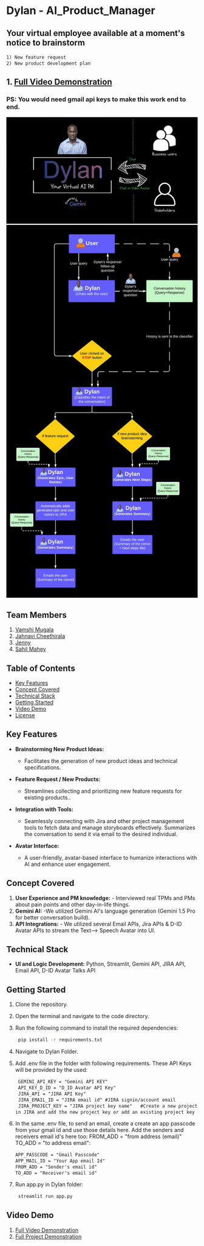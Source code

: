 # Dylan - AI_Product_Manager
## Your virtual employee available at a moment's notice to brainstorm
    1) New feature request
    2) New product development plan

## 1. [Full Video Demonstration](https://youtu.be/QvDmmhyeAkw?si=9NNlBdT9iiBr_0I7)
### PS: You would need gmail api keys to make this work end to end.

![alt text 1](images/Dylan.png)
![alt text 2](/images/Dylan_Workflow.jpeg)


## Team Members

1. [Vamshi Mugala](https://github.com/vamshi694)
2. [Jahnavi Cheethirala](https://github.com/JaanviR)
3. [Jenny](https://github.com/JenPink25)
4. [Sahil Mahey](https://github.com/SahilMahey)

## Table of Contents

- [Key Features](#key-features)
- [Concept Covered](#concept-covered)
- [Technical Stack](#technical-stack)
- [Getting Started](#getting-started)
- [Video Demo](#video-demo)
- [License](#license)

## Key Features

- **Brainstorming New Product Ideas:**
  - Facilitates the generation of new product ideas and technical specifications.
  
- **Feature Request / New Products:**
  - Streamlines collecting and prioritizing new feature requests for existing products..

- **Integration with Tools:**
  - Seamlessly connecting with Jira and other project management tools to fetch data and manage storyboards effectively. Summarizes the conversation to send it via email to the desired individual.

- **Avatar Interface:**
  - A user-friendly, avatar-based interface to humanize interactions with AI and enhance user engagement.

## Concept Covered

1. **User Experience and PM knowledge:** - Interviewed real TPMs and PMs about pain points and other day-in-life things.
2. **Gemini AI:** -We utilized Gemini AI's language generation (Gemini 1.5 Pro for better conversation build).
3. **API Integrations:** - We utilized several Email APIs, Jira APIs & D-ID Avatar APIs to stream the Text--> Speech Avatar into UI.

## Technical Stack

- **UI and Logic Development:** Python, Streamlit, Gemini API, JIRA API, Email API, D-ID Avatar Talks API

## Getting Started

1. Clone the repository.
2. Open the terminal and navigate to the code directory.
3. Run the following command to install the required dependencies:

   ```bash
    pip install -r requirements.txt
   ```

4. Navigate to Dylan Folder.
5. Add .env file in the folder with following requirements. These API Keys will be provided by the used:
   ```
    GEMINI_API_KEY = "Gemini API KEY"
    API_KEY_D_ID = "D_ID Avatar API Key"
    JIRA_API = "JIRA API Key" 
    JIRA_EMAIL_ID = "JIRA email id" #JIRA signin/account email
    JIRA_PROJECT_KEY = "JIRA project key name"   #Create a new project in JIRA and add the new project key or add an existing project key
   ```
6. In the same .env file, to send an email, create a create an app passcode from your gmail id and use those details here. Add the senders and receivers email id's here too:
FROM_ADD = "from address (email)"
TO_ADD = "to address email":
    ```
    APP_PASSCODE = "Gmail Passcode" 
    APP_MAIL_ID = "Your App email Id"
    FROM_ADD = "Sender's email id"
    TO_ADD = "Receiver's email id"
    ```
7. Run app.py in Dylan folder:
   ```bash
    streamlit run app.py
   ```

## Video Demo

1. [Full Video Demonstration](https://youtu.be/QvDmmhyeAkw?si=9NNlBdT9iiBr_0I7)
2. [Full Project Demonstration](https://devpost.com/software/dylan-ai-product-manager)



